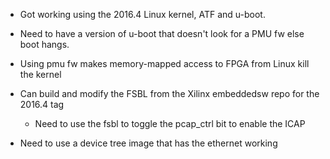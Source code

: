 - Got working using the 2016.4 Linux kernel, ATF and u-boot. 

- Need to have a version of u-boot that doesn't look for a PMU fw else boot hangs.

- Using pmu fw makes memory-mapped access to FPGA from Linux kill the kernel

- Can build and modify the FSBL from the Xilinx embeddedsw repo for the 2016.4 tag
  - Need to use the fsbl to toggle the pcap_ctrl bit to enable the ICAP
  
- Need to use a device tree image that has the ethernet working
